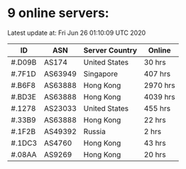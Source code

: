 # 9 online servers:

Latest update at: Fri Jun 26 01:10:09 UTC 2020

| ID | ASN | Server Country | Online |
| -- | --- | -------------- | ------ |
| #.D09B | AS174 | United States | 30 hrs |
| #.7F1D | AS63949 | Singapore | 407 hrs |
| #.B6F8 | AS63888 | Hong Kong | 2970 hrs |
| #.BD3E | AS63888 | Hong Kong | 4039 hrs |
| #.1278 | AS23033 | United States | 455 hrs |
| #.33B9 | AS63888 | Hong Kong | 22 hrs |
| #.1F2B | AS49392 | Russia | 2 hrs |
| #.1DC3 | AS4760 | Hong Kong | 43 hrs |
| #.08AA | AS9269 | Hong Kong | 20 hrs |

